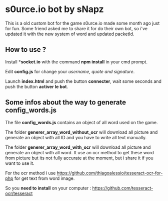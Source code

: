 # s0urce.io bot by sNapz

This is a old custom bot for the game s0urce.io made some month ago just for fun. Some friend asked me to share it for do their own bot, so i've updated it with the new system of word and updated packetId.

## How to use ?
Install ***socket.io** with the command **npm install** in your cmd prompt.

Edit **config.js** for change your *username, quote *and* signature*.

Launch **index.html** and push the button **connecter**, wait some seconds and push the button **activer le bot**.

## Some infos about the way to generate config_words.js

The file **config_words.js** contains an object of all word used on the game.

The folder **generer_array_word_without_ocr** will download all picture and generate an object with all ID and you have to write all text manually.

The folder **generer_array_word_with_ocr** will download all picture and generate an object with all word.
It use an ocr method to get these word from picture but its not fully accurate at the moment, but i share it if you want to use it.

For the ocr method i use https://github.com/thiagoalessio/tesseract-ocr-for-php for get text from word image.

So you **need to install** on your computer :
https://github.com/tesseract-ocr/tesseract

